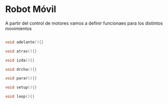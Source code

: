 # Robot Móvil

A partir del control de motores vamos a definir funcionaes para los distintos movimientos

```C++

void adelante(){}

void atras(){}

void izda(){}

void drcha(){}

void parar(){}

void setup(){}

void loop(){}

```